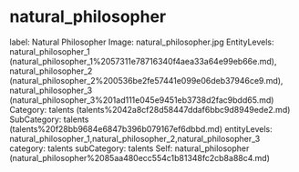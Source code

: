 # natural_philosopher

label: Natural Philosopher
Image: natural_philosopher.jpg
EntityLevels: natural_philosopher_1 (natural_philosopher_1%2057311e78716340f4aea33a64e99eb66e.md), natural_philosopher_2 (natural_philosopher_2%200536be2fe57441e099e06deb37946ce9.md), natural_philosopher_3 (natural_philosopher_3%201ad111e045e9451eb3738d2fac9bdd65.md)
Category: talents (talents%2042a8cf28d58447ddaf6bbc9d8949ede2.md)
SubCategory: talents (talents%20f28bb9684e6847b396b079167ef6dbbd.md)
entityLevels: natural_philosopher_1,natural_philosopher_2,natural_philosopher_3
category: talents
subCategory: talents
Self: natural_philosopher (natural_philosopher%2085aa480ecc554c1b81348fc2cb8a88c4.md)

[](Untitled%20f60285bdf87c4fbb9d4a9d79e3fa7b03.md)